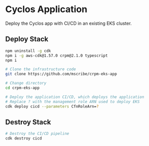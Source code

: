 # Cyclos Application

Deploy the Cyclos app with CI/CD in an existing EKS cluster.

## Deploy Stack

```bash
npm uninstall -g cdk
npm i -g aws-cdk@1.57.0 crpm@2.1.0 typescript
npm i

# Clone the infrastructure code
git clone https://github.com/mscribe/crpm-eks-app

# Change directory
cd crpm-eks-app

# Deploy the application CI/CD, which deploys the application
# Replace ? with the management role ARN used to deploy EKS
cdk deploy cicd --parameters CfnRoleArn=?
```

## Destroy Stack

```bash
# Destroy the CI/CD pipeline
cdk destroy cicd
```
